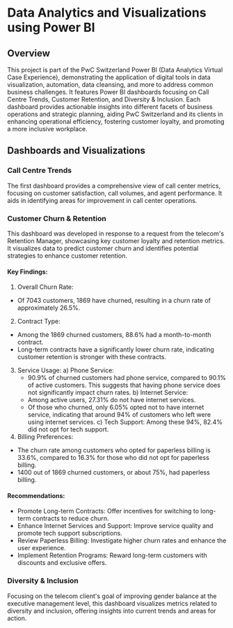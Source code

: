 # Data Analytics and Visualizations using Power BI
## Overview
This project is part of the PwC Switzerland Power BI (Data Analytics Virtual Case Experience), demonstrating the application of digital tools in data visualization, automation, data cleansing, and more to address common business challenges. It features Power BI dashboards focusing on Call Centre Trends, Customer Retention, and Diversity & Inclusion. Each dashboard provides actionable insights into different facets of business operations and strategic planning, aiding PwC Switzerland and its clients in enhancing operational efficiency, fostering customer loyalty, and promoting a more inclusive workplace.
## Dashboards and Visualizations
### Call Centre Trends
The first dashboard provides a comprehensive view of call center metrics, focusing on customer satisfaction, call volumes, and agent performance. It aids in identifying areas for improvement in call center operations.
### Customer Churn & Retention
This dashboard was developed in response to a request from the telecom's Retention Manager, showcasing key customer loyalty and retention metrics. It visualizes data to predict customer churn and identifies potential strategies to enhance customer retention.

#### Key Findings:
1. Overall Churn Rate:
  - Of 7043 customers, 1869 have churned, resulting in a churn rate of approximately 26.5%.
2. Contract Type:
  - Among the 1869 churned customers, 88.6% had a month-to-month contract. 
  - Long-term contracts have a significantly lower churn rate, indicating customer retention is stronger with these contracts.
3. Service Usage:
a) Phone Service: 
    - 90.9% of churned customers had phone service, compared to 90.1% of active customers. This suggests that having phone service does not significantly impact churn rates.
b) Internet Service:
    - Among active users, 27.31% do not have internet services.
    - Of those who churned, only 6.05% opted not to have internet service, indicating that around 94% of customers who left were using internet services. 
c) Tech Support: Among these 94%, 82.4% did not opt for tech support.
4. Billing Preferences:
  - The churn rate among customers who opted for paperless billing is 33.6%, compared to 16.3% for those who did not opt for paperless billing.
  - 1400 out of 1869 churned customers, or about 75%, had paperless billing.
#### Recommendations:
- Promote Long-term Contracts: Offer incentives for switching to long-term contracts to reduce churn.
- Enhance Internet Services and Support: Improve service quality and promote tech support subscriptions.
- Review Paperless Billing: Investigate higher churn rates and enhance the user experience.
- Implement Retention Programs: Reward long-term customers with discounts and exclusive offers.


### Diversity & Inclusion
Focusing on the telecom client's goal of improving gender balance at the executive management level, this dashboard visualizes metrics related to diversity and inclusion, offering insights into current trends and areas for action.
